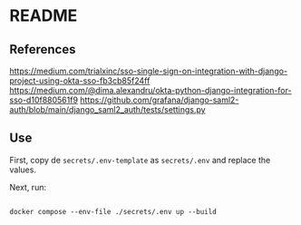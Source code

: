 # README
## References
https://medium.com/trialxinc/sso-single-sign-on-integration-with-django-project-using-okta-sso-fb3cb85f24ff
https://medium.com/@dima.alexandru/okta-python-django-integration-for-sso-d10f880561f9
https://github.com/grafana/django-saml2-auth/blob/main/django_saml2_auth/tests/settings.py

## Use

First, copy de `secrets/.env-template` as `secrets/.env` and replace the values.

Next, run:

<code>
docker compose --env-file ./secrets/.env up --build
</code>